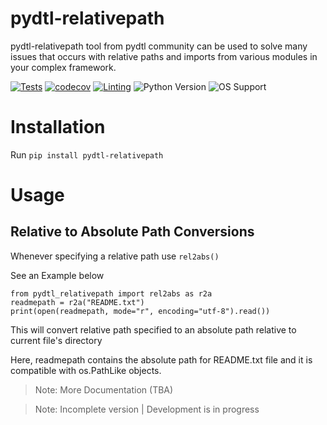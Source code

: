 # pydtl-relativepath

pydtl-relativepath tool from pydtl community can be used to solve many issues that occurs with relative paths and imports from various modules in your complex framework.

[![Tests](https://github.com/python-dev-tools/pydtl-relativepath/actions/workflows/build_and_tests.yml/badge.svg)](https://github.com/python-dev-tools/pydtl-relativepath/actions/workflows/build_and_tests.yml)
[![codecov](https://codecov.io/gh/python-dev-tools/pydtl-relativepath/graph/badge.svg?token=WULZU647T4)](https://codecov.io/gh/python-dev-tools/pydtl-relativepath)
[![Linting](https://github.com/python-dev-tools/pydtl-relativepath/actions/workflows/lint.yml/badge.svg)](https://github.com/python-dev-tools/pydtl-relativepath/actions/workflows/lint.yml)
![Python Version](https://img.shields.io/badge/Python%20Versions-3.9%20%7C%203.10%20%7C%203.11%20%7C%203.12-blue)
![OS Support](https://img.shields.io/badge/OS%20Support-Windows%20%7C%20Linux%20%7C%20MacOS-blue)

# Installation

Run `pip install pydtl-relativepath`

# Usage

## Relative to Absolute Path Conversions

Whenever specifying a relative path use `rel2abs()`

See an Example below

    from pydtl_relativepath import rel2abs as r2a
    readmepath = r2a("README.txt")
    print(open(readmepath, mode="r", encoding="utf-8").read())

This will convert relative path specified to an absolute path relative to current file's directory

Here, readmepath contains the absolute path for README.txt file
and it is compatible with os.PathLike objects.

> Note: More Documentation (TBA)

> Note: Incomplete version | Development is in progress
